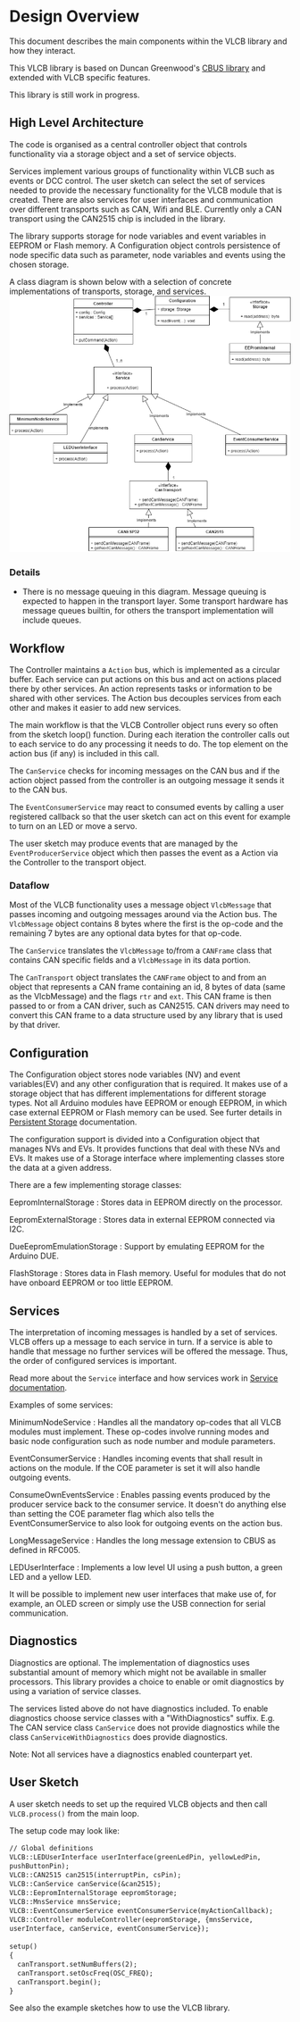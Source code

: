 # Design Overview
This document describes the main components within the VLCB library and how they interact.


This VLCB library is based on Duncan Greenwood's [CBUS library](https://github.com/MERG-DEV/CBUS)
and extended with VLCB specific features.

This library is still work in progress.

## High Level Architecture
The code is organised as a central controller object that controls functionality
via a storage object and a set of service objects.

Services implement various groups of functionality within VLCB such as events or DCC control.
The user sketch can select the set of services needed to provide the necessary functionality
for the VLCB module that is created.
There are also services for user interfaces and communication over different transports such as CAN, Wifi and BLE.
Currently only a CAN transport using the CAN2515 chip is included in the library.

The library supports storage for node variables and event variables in EEPROM or Flash memory.
A Configuration object controls persistence of node specific data such as parameter, node variables
and events using the chosen storage.

A class diagram is shown below with a selection of concrete implementations of transports, storage, 
and services.
![Class Diagram](VLCB-Arduino-Classes.png)

### Details
* There is no message queuing in this diagram. Message queuing is expected to happen in the transport layer.
  Some transport hardware has message queues builtin, for others the transport implementation
  will include queues.

## Workflow
The Controller maintains a ```Action``` bus, which is implemented as a circular buffer.
Each service can put actions on this bus and act on actions placed there by other services.
An action represents tasks or information to be shared with other services. 
The Action bus decouples services from each other and makes it easier to add new services.

The main workflow is that the VLCB Controller object runs every so often from the sketch loop() function.
During each iteration the controller calls out to each service to do any processing it needs to do. 
The top element on the action bus (if any) is included in this call.

The ```CanService``` checks for incoming messages on the CAN bus and if the action object passed
from the controller is an outgoing message it sends it to the CAN bus.

The ```EventConsumerService``` may react to consumed events by calling a user registered callback so that
the user sketch can act on this event for example to turn on an LED or move a servo.

The user sketch may produce events that are managed by the ```EventProducerService``` object which then passes
the event as a Action via the Controller to the transport object.

### Dataflow
Most of the VLCB functionality uses a message object ```VlcbMessage``` that passes incoming and
outgoing messages around via the Action bus. 
The ```VlcbMessage``` object contains 8 bytes where the first is the op-code and the remaining 7 bytes
are any optional data bytes for that op-code.

The ```CanService``` translates the ```VlcbMessage``` to/from a ```CANFrame``` class that contains 
CAN specific fields and a ```VlcbMessage``` in its data portion.

The ```CanTransport``` object translates the ```CANFrame``` object to and from an object that represents
a CAN frame containing an id, 8 bytes of data (same as the VlcbMessage) and the flags
```rtr``` and ```ext```.
This CAN frame is then passed to or from a CAN driver, such as CAN2515. 
CAN drivers may need to convert this CAN frame to a data structure used by any library
that is used by that driver.

## Configuration
The Configuration object stores node variables (NV) and event variables(EV) and any other configuration
that is required. It makes use of a storage object that has different implementations for different
storage types. Not all Arduino modules have EEPROM or enough EEPROM, in which case external EEPROM or
Flash memory can be used.
See furter details in [Persistent Storage](PersistentStorage.md) documentation.

The configuration support is divided into a Configuration object that manages NVs and EVs.
It provides functions that deal with these NVs and EVs. 
It makes use of a Storage interface where implementing classes store the data at a given
address.

There are a few implementing storage classes:

EepromInternalStorage
: Stores data in EEPROM directly on the processor.

EepromExternalStorage
: Stores data in external EEPROM connected via I2C.

DueEepromEmulationStorage
: Support by emulating EEPROM for the Arduino DUE.

FlashStorage
: Stores data in Flash memory. Useful for modules that do not have onboard EEPROM or too
little EEPROM.

## Services

The interpretation of incoming messages is handled by a set of services.
VLCB offers up a message to each service in turn. 
If a service is able to handle that message no further services will be offered the message.
Thus, the order of configured services is important.

Read more about the ```Service``` interface and how services work in 
[Service documentation](Service.md).

Examples of some services:

MinimumNodeService
: Handles all the mandatory op-codes that all VLCB modules must implement. 
These op-codes involve running modes and basic node configuration such as node number and
module parameters.

EventConsumerService
: Handles incoming events that shall result in actions on the module.
If the COE parameter is set it will also handle outgoing events.

ConsumeOwnEventsService
: Enables passing events produced by the producer service back to the consumer service.
It doesn't do anything else than setting the COE parameter flag which also tells
the EventConsumerService to also look for outgoing events on the action bus.

LongMessageService
: Handles the long message extension to CBUS as defined in RFC005.

LEDUserInterface
: Implements a low level UI using a push button, a green LED and a yellow LED.

It will be possible to implement new user interfaces that make use of, for example, an OLED screen or simply
use the USB connection for serial communication.

## Diagnostics

Diagnostics are optional. 
The implementation of diagnostics uses substantial amount of memory which
might not be available in smaller processors.
This library provides a choice to enable or omit diagnostics by using a
variation of service classes.

The services listed above do not have diagnostics included.
To enable diagnostics choose service classes with a "WithDiagnostics" suffix.
E.g. The CAN service class ```CanService``` does not provide diagnostics
while the class ```CanServiceWithDiagnostics``` does provide diagnostics.

Note: Not all services have a diagnostics enabled counterpart yet.

## User Sketch

A user sketch needs to set up the required VLCB objects and then call ```VLCB.process()``` from 
the main loop.

The setup code may look like:
```
// Global definitions
VLCB::LEDUserInterface userInterface(greenLedPin, yellowLedPin, pushButtonPin); 
VLCB::CAN2515 can2515(interruptPin, csPin); 
VLCB::CanService canService(&can2515);
VLCB::EepromInternalStorage eepromStorage;
VLCB::MnsService mnsService;
VLCB::EventConsumerService eventConsumerService(myActionCallback);
VLCB::Controller moduleController(eepromStorage, {mnsService, userInterface, canService, eventConsumerService});

setup()
{
  canTransport.setNumBuffers(2);
  canTransport.setOscFreq(OSC_FREQ);
  canTransport.begin();
}
```
See also the example sketches how to use the VLCB library.